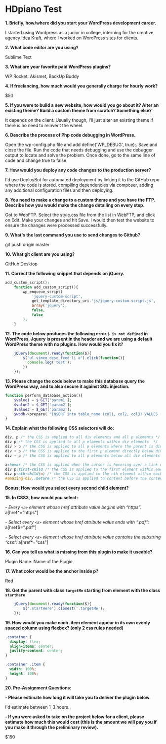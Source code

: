 # HDpiano Test

**1. Briefly, how/where did you start your WordPress development career.**

I started using Wordpress as a junior in college, interning for the creative agency [Idea Kraft](https://idea-kraft.com/), where I worked on WordPress sites for clients.

**2. What code editor are you using?**

Sublime Text

**3. What are your favorite paid WordPress plugins?**

WP Rocket, Akismet, BackUp Buddy

**4. If freelancing, how much would you generally charge for hourly work?**

$50

**5. If you were to build a new website, how would you go about it? Alter an existing theme? Build a custom theme from scratch? Something else?**

It depends on the client. Usually though, I'll just alter an existing theme if there is no need to reinvent the wheel.

**6. Describe the process of Php code debugging in WordPress.**

Open the wp-config.php file and add define('WP_DEBUG', true);. Save and close the file. Run the code that needs debugging and use the debugger output to locate and solve the problem. Once done, go to the same line of code and change true to false.

**7. How would you deploy any code changes to the production server?**

I'd use DeployBot for automated deployment by linking it to the GitHub repo where the code is stored, compiling dependencies via composer, adding any additional configuration files and then deploying.

**8. You need to make a change to a custom theme and you have the FTP. Describe how you would make the change detailing on every step.**

Got to WebFTP. Select the style.css file from the list in WebFTP, and click on Edit. Make your changes and hit Save. I would then test the website to ensure the changes were processed successfully.

**9. What's the last command you use to send changes to Github?**

git push origin master

**10. What git client are you using?**

GitHub Desktop

**11. Correct the following snippet that depends on jQuery.**

``` php
add_custom_script();
    function add_custom_script(){
        wp_enqueue_script( 
            'jquery-custom-script',
            get_template_directory_uri.'js/jquery-custom-script.js',
            array('jquery'),
            false,
            false
        );
    }
```
**12. The code below produces the following error `$ is not defined` in WordPress, Jquery is present in the header and we are using a default WordPress theme with no plugins. How would you fix it?**

``` javascript
    jQuery(document).ready(function($){
        $("ul.vimeo_desc_feed li a").click(function(){
          console.log('test');
        })
    });
```

**13. Please change the code below to make this database query the WordPress way, and to also secure it against SQL injection.**

``` php
function perform_database_action(){
    $value1 = $_GET['param1'];
    $value2 = $_GET['param2'];
    $value3 = $_GET['param3'];
    $wpdb->prepare( "INSERT into table_name (col1, col2, col3) VALUES ('%s', '%s', '%s')", array($value1, $value2, $value3) );
}
```
**14. Explain what the following CSS selectors will do:**
``` scss
div, p /* the CSS is applied to all div elements and all p elements */
div p /* the CSS is applied to all p elements within div elements  */
div > p /* the CSS is applied to all p elements where the parent is div  */
div + p /* the CSS is applied to the first p element directly below div elements  */
div ~ p /* the CSS is applied to all p elements below all div elements that share a parent */

a:hover /* the CSS is applied when the cursor is hovering over a link element   */
div p:first-child /* the CSS is applied to the first element within each p element inside a div element */
div p:nth-child(n) /* the CSS is applied to the nth element within each p element inside a div element*/
#amazing-div::before /* the CSS is applied to content before the content of #amazing-div */
```

**Bonus: How would you select every second child element?**


**15. In CSS3, how would you select:**

_- Every `<a>` element whose href attribute value begins with “https”._ 
a[href^="https"]

_- Select every `<a>` element whose href attribute value ends with “.pdf”:_ 
a[href$=".pdf"]

_- Select every `<a>` element whose href attribute value contains the substring “css”:_ 
a[href*="css"]

**16. Can you tell us what is missing from this plugin to make it useable?**

Plugin Name: Name of the Plugin

**17. What color would be the anchor inside p?**

Red

**18. Get the parent with class `targetMe` starting from element with the class `startHere`**

```javascript
    jQuery(document).ready(function($){
        $('.startHere').closest('.targetMe');
    });
```
**19. How would you make each .item element appear in its own evenly spaced column using flexbox? (only 2 css rules needed)**

``` scss
.container {
  display: flex;
  align-items: center;
  justify-content: center;
}

.container .item {
  width: 100%;
  height: 100%;
}
```  

**20. Pre-Assignment Questions:**

**- Please estimate how long it will take you to deliver the plugin below.**

I'd estimate between 1-3 hours. 

**- If you were asked to take on the project below for a client, please estimate how much this would cost (this is the amount we will pay you if you make it through the preliminary review).**

$150

